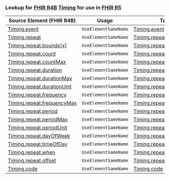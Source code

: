 ### Lookup for [FHIR R4B](https://hl7.org/fhir/R4B/) [Timing](https://hl7.org/fhir/R4B/Timing.html) for use in [FHIR R5](https://hl7.org/fhir/R5/)

| Source Element (FHIR R4B) | Usage | Target |
| -------------- | ----- | ------ |
| [Timing.event](https://hl7.org/fhir/R4B/Timing.html#resource) | `UseElementSameName` | [Timing.event](https://hl7.org/fhir/R5/Timing.html#resource) |
| [Timing.repeat](https://hl7.org/fhir/R4B/Timing.html#resource) | `UseElementSameName` | [Timing.repeat](https://hl7.org/fhir/R5/Timing.html#resource) |
| [Timing.repeat.bounds[x]](https://hl7.org/fhir/R4B/Timing.html#resource) | `UseElementSameName` | [Timing.repeat.bounds[x]](https://hl7.org/fhir/R5/Timing.html#resource) |
| [Timing.repeat.count](https://hl7.org/fhir/R4B/Timing.html#resource) | `UseElementSameName` | [Timing.repeat.count](https://hl7.org/fhir/R5/Timing.html#resource) |
| [Timing.repeat.countMax](https://hl7.org/fhir/R4B/Timing.html#resource) | `UseElementSameName` | [Timing.repeat.countMax](https://hl7.org/fhir/R5/Timing.html#resource) |
| [Timing.repeat.duration](https://hl7.org/fhir/R4B/Timing.html#resource) | `UseElementSameName` | [Timing.repeat.duration](https://hl7.org/fhir/R5/Timing.html#resource) |
| [Timing.repeat.durationMax](https://hl7.org/fhir/R4B/Timing.html#resource) | `UseElementSameName` | [Timing.repeat.durationMax](https://hl7.org/fhir/R5/Timing.html#resource) |
| [Timing.repeat.durationUnit](https://hl7.org/fhir/R4B/Timing.html#resource) | `UseElementSameName` | [Timing.repeat.durationUnit](https://hl7.org/fhir/R5/Timing.html#resource) |
| [Timing.repeat.frequency](https://hl7.org/fhir/R4B/Timing.html#resource) | `UseElementSameName` | [Timing.repeat.frequency](https://hl7.org/fhir/R5/Timing.html#resource) |
| [Timing.repeat.frequencyMax](https://hl7.org/fhir/R4B/Timing.html#resource) | `UseElementSameName` | [Timing.repeat.frequencyMax](https://hl7.org/fhir/R5/Timing.html#resource) |
| [Timing.repeat.period](https://hl7.org/fhir/R4B/Timing.html#resource) | `UseElementSameName` | [Timing.repeat.period](https://hl7.org/fhir/R5/Timing.html#resource) |
| [Timing.repeat.periodMax](https://hl7.org/fhir/R4B/Timing.html#resource) | `UseElementSameName` | [Timing.repeat.periodMax](https://hl7.org/fhir/R5/Timing.html#resource) |
| [Timing.repeat.periodUnit](https://hl7.org/fhir/R4B/Timing.html#resource) | `UseElementSameName` | [Timing.repeat.periodUnit](https://hl7.org/fhir/R5/Timing.html#resource) |
| [Timing.repeat.dayOfWeek](https://hl7.org/fhir/R4B/Timing.html#resource) | `UseElementSameName` | [Timing.repeat.dayOfWeek](https://hl7.org/fhir/R5/Timing.html#resource) |
| [Timing.repeat.timeOfDay](https://hl7.org/fhir/R4B/Timing.html#resource) | `UseElementSameName` | [Timing.repeat.timeOfDay](https://hl7.org/fhir/R5/Timing.html#resource) |
| [Timing.repeat.when](https://hl7.org/fhir/R4B/Timing.html#resource) | `UseElementSameName` | [Timing.repeat.when](https://hl7.org/fhir/R5/Timing.html#resource) |
| [Timing.repeat.offset](https://hl7.org/fhir/R4B/Timing.html#resource) | `UseElementSameName` | [Timing.repeat.offset](https://hl7.org/fhir/R5/Timing.html#resource) |
| [Timing.code](https://hl7.org/fhir/R4B/Timing.html#resource) | `UseElementSameName` | [Timing.code](https://hl7.org/fhir/R5/Timing.html#resource) |
